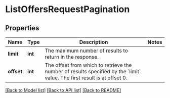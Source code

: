 # ListOffersRequestPagination

## Properties
Name | Type | Description | Notes
------------ | ------------- | ------------- | -------------
**limit** | **int** | The maximum number of results to return in the response. | 
**offset** | **int** | The offset from which to retrieve the number of results specified by the &#x60;limit&#x60; value. The first result is at offset 0. | 

[[Back to Model list]](../README.md#documentation-for-models) [[Back to API list]](../README.md#documentation-for-api-endpoints) [[Back to README]](../README.md)



